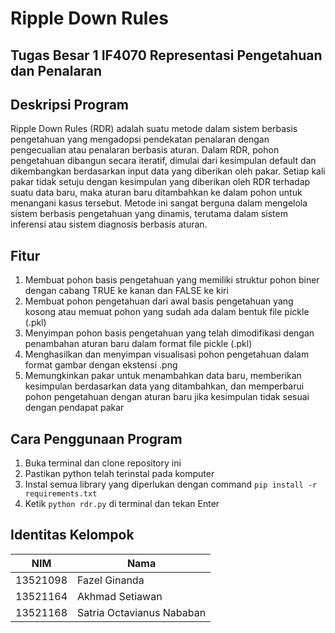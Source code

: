 # Ripple Down Rules

## Tugas Besar 1 IF4070 Representasi Pengetahuan dan Penalaran

## Deskripsi Program
Ripple Down Rules (RDR) adalah suatu metode dalam sistem berbasis pengetahuan yang mengadopsi pendekatan penalaran dengan pengecualian atau penalaran berbasis aturan. Dalam RDR, pohon pengetahuan dibangun secara iteratif, dimulai dari kesimpulan default dan dikembangkan berdasarkan input data yang diberikan oleh pakar. Setiap kali pakar tidak setuju dengan kesimpulan yang diberikan oleh RDR terhadap suatu data baru, maka aturan baru ditambahkan ke dalam pohon untuk menangani kasus tersebut. Metode ini sangat berguna dalam mengelola sistem berbasis pengetahuan yang dinamis, terutama dalam sistem inferensi atau sistem diagnosis berbasis aturan.

## Fitur
1. Membuat pohon basis pengetahuan yang memiliki struktur pohon biner dengan cabang TRUE ke kanan dan FALSE ke kiri
2. Membuat pohon pengetahuan dari awal basis pengetahuan yang kosong atau memuat pohon yang sudah ada dalam bentuk file pickle (.pkl)
3. Menyimpan pohon basis pengetahuan yang telah dimodifikasi dengan penambahan aturan baru dalam format file pickle (.pkl)
4. Menghasilkan dan menyimpan visualisasi pohon pengetahuan dalam format gambar dengan ekstensi .png
5. Memungkinkan pakar untuk menambahkan data baru, memberikan kesimpulan berdasarkan data yang ditambahkan, dan memperbarui pohon pengetahuan dengan aturan baru jika kesimpulan tidak sesuai dengan pendapat pakar

## Cara Penggunaan Program
1. Buka terminal dan clone repository ini
2. Pastikan python telah terinstal pada komputer
3. Instal semua library yang diperlukan dengan command ``pip install -r requirements.txt``
4. Ketik ``python rdr.py`` di terminal dan tekan Enter

## Identitas Kelompok
| NIM  | Nama |
| ------------- | ------------- |
| 13521098 | Fazel Ginanda |
| 13521164 | Akhmad Setiawan |
| 13521168 | Satria Octavianus Nababan |